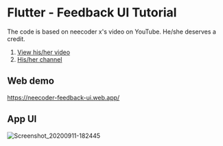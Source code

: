 # Flutter - Feedback UI Tutorial

The code is based on neecoder x's video on YouTube. He/she deserves a credit.

1. [View his/her video](https://youtu.be/FBZAnE_m1I4)
2. [His/her channel](https://www.youtube.com/channel/UCtL_snE3VQQN_lAMefQYhMA)

## Web demo

https://neecoder-feedback-ui.web.app/

## App UI
![Screenshot_20200911-182445](https://user-images.githubusercontent.com/60868965/93019246-5ab1e280-f608-11ea-897d-2f58b187a84b.jpg)

